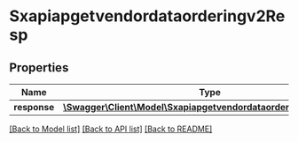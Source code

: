 # Sxapiapgetvendordataorderingv2Resp

## Properties
Name | Type | Description | Notes
------------ | ------------- | ------------- | -------------
**response** | [**\Swagger\Client\Model\Sxapiapgetvendordataorderingv2Response**](Sxapiapgetvendordataorderingv2Response.md) |  | [optional] 

[[Back to Model list]](../README.md#documentation-for-models) [[Back to API list]](../README.md#documentation-for-api-endpoints) [[Back to README]](../README.md)


